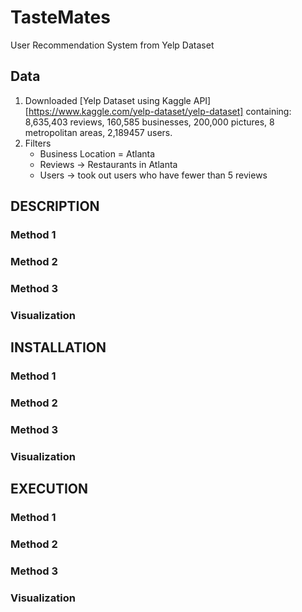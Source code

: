 # TasteMates
User Recommendation System from Yelp Dataset

## Data
1. Downloaded [Yelp Dataset using Kaggle API][https://www.kaggle.com/yelp-dataset/yelp-dataset] containing: 8,635,403 reviews, 160,585 businesses, 200,000 pictures, 8 metropolitan areas, 2,189457 users.
2. Filters
    - Business Location = Atlanta
    - Reviews  -> Restaurants in Atlanta
    - Users -> took out users who have fewer than 5 reviews

## DESCRIPTION
### Method 1
### Method 2
### Method 3
### Visualization

## INSTALLATION
### Method 1
### Method 2
### Method 3
### Visualization

## EXECUTION
### Method 1
### Method 2
### Method 3
### Visualization


